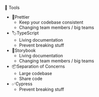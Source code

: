 🧰 Tools

- 🎨Prettier
  - Keep your codebase consistent
  - Changing team members / big teams
- 🏷️TypeScript
  - Living documentation
  - Prevent breaking stuff
- 📝Storybook
  - Living documentation
  - Changing team members / big teams
- 📦Separation of Concerns
  - Large codebase
  - Share code
- ✅Cypress
  - Prevent breaking stuff
